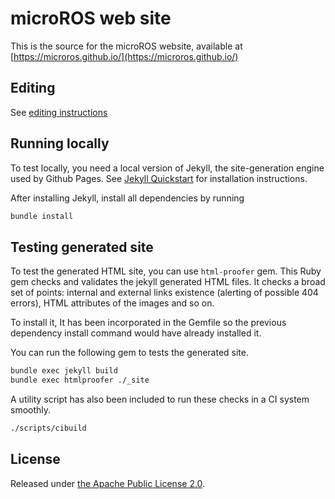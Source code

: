 # microROS web site

This is the source for the microROS website, available 
at [https://microros.github.io/](https://microros.github.io/)

## Editing

See [editing instructions](EDITING-INSTRUCTIONS.md)

## Running locally

To test locally, you need a local version of Jekyll, the site-generation 
engine used by Github Pages. See [Jekyll Quickstart](https://jekyllrb.com/docs/)
for installation instructions.

After installing Jekyll, install all dependencies by running
```bash
bundle install
```

## Testing generated site

To test the generated HTML site, you can use `html-proofer` gem.
This Ruby gem checks and validates the jekyll generated HTML files.
It checks a broad set of points: internal and external links existence (alerting of possible 404 errors), HTML attributes of the images and so on.

To install it, It has been incorporated in the Gemfile so the previous dependency install command would have already installed it.

You can run the following gem to tests the generated site.

```bash 
bundle exec jekyll build
bundle exec htmlproofer ./_site
```

A utility script has also been included to run these checks in a CI system smoothly.

```bash
./scripts/cibuild
```

## License

Released under [the Apache Public License 2.0](LICENSE).
